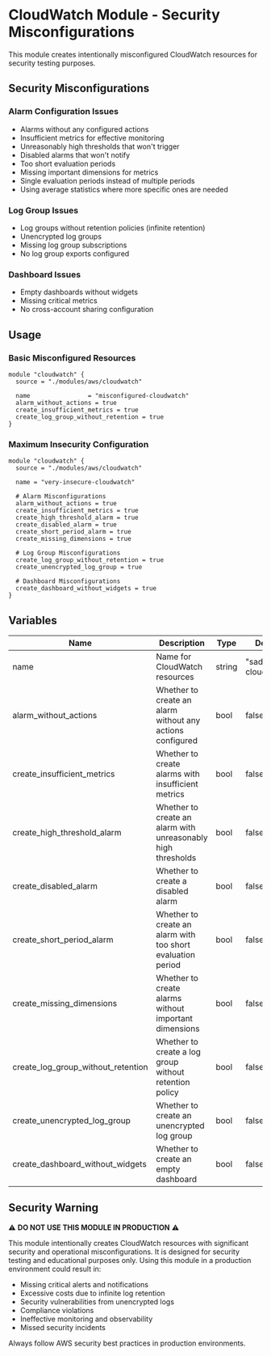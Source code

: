 # CloudWatch Module - Security Misconfigurations

This module creates intentionally misconfigured CloudWatch resources for security testing purposes.

## Security Misconfigurations

### Alarm Configuration Issues
- Alarms without any configured actions
- Insufficient metrics for effective monitoring
- Unreasonably high thresholds that won't trigger
- Disabled alarms that won't notify
- Too short evaluation periods
- Missing important dimensions for metrics
- Single evaluation periods instead of multiple periods
- Using average statistics where more specific ones are needed

### Log Group Issues
- Log groups without retention policies (infinite retention)
- Unencrypted log groups
- Missing log group subscriptions
- No log group exports configured

### Dashboard Issues
- Empty dashboards without widgets
- Missing critical metrics
- No cross-account sharing configuration

## Usage

### Basic Misconfigured Resources

```hcl
module "cloudwatch" {
  source = "./modules/aws/cloudwatch"

  name                = "misconfigured-cloudwatch"
  alarm_without_actions = true
  create_insufficient_metrics = true
  create_log_group_without_retention = true
}
```

### Maximum Insecurity Configuration

```hcl
module "cloudwatch" {
  source = "./modules/aws/cloudwatch"

  name = "very-insecure-cloudwatch"

  # Alarm Misconfigurations
  alarm_without_actions = true
  create_insufficient_metrics = true
  create_high_threshold_alarm = true
  create_disabled_alarm = true
  create_short_period_alarm = true
  create_missing_dimensions = true

  # Log Group Misconfigurations
  create_log_group_without_retention = true
  create_unencrypted_log_group = true

  # Dashboard Misconfigurations
  create_dashboard_without_widgets = true
}
```

## Variables

| Name | Description | Type | Default |
|------|-------------|------|---------|
| name | Name for CloudWatch resources | string | "sadcloud-cloudwatch" |
| alarm_without_actions | Whether to create an alarm without any actions configured | bool | false |
| create_insufficient_metrics | Whether to create alarms with insufficient metrics | bool | false |
| create_high_threshold_alarm | Whether to create an alarm with unreasonably high thresholds | bool | false |
| create_disabled_alarm | Whether to create a disabled alarm | bool | false |
| create_short_period_alarm | Whether to create an alarm with too short evaluation period | bool | false |
| create_missing_dimensions | Whether to create alarms without important dimensions | bool | false |
| create_log_group_without_retention | Whether to create a log group without retention policy | bool | false |
| create_unencrypted_log_group | Whether to create an unencrypted log group | bool | false |
| create_dashboard_without_widgets | Whether to create an empty dashboard | bool | false |

## Security Warning

⚠️ **DO NOT USE THIS MODULE IN PRODUCTION** ⚠️

This module intentionally creates CloudWatch resources with significant security and operational misconfigurations. It is designed for security testing and educational purposes only. Using this module in a production environment could result in:

- Missing critical alerts and notifications
- Excessive costs due to infinite log retention
- Security vulnerabilities from unencrypted logs
- Compliance violations
- Ineffective monitoring and observability
- Missed security incidents

Always follow AWS security best practices in production environments. 